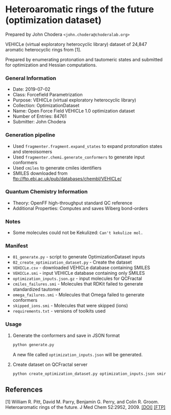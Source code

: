 # Heteroaromatic rings of the future (optimization dataset)

Prepared by John Chodera `<john.chodera@choderalab.org>`

VEHICLe (virtual exploratory heterocyclic library) dataset of 24,847 aromatic heterocyclic rings from [1].

Prepared by enumerating protonation and tautomeric states and submitted for optimization and Hessian computations.

### General Information
 - Date: 2019-07-02
 - Class: Forcefield Parametrization
 - Purpose: VEHICLe (virtual exploratory heterocyclic library)
 - Collection: OptimizationDataset
 - Name: Open Force Field VEHICLe 1.0 optimization dataset
 - Number of Entries: 84761
 - Submitter: John Chodera

### Generation pipeline
 - Used `fragmenter.fragment.expand_states` to expand protonation states and stereoisomers
 - Used `fragmenter.chemi.generate_conformers` to generate input conformers
 - Used `cmiles` to generate cmiles identifiers
 - SMILES downloaded from ftp://ftp.ebi.ac.uk/pub/databases/chembl/VEHICLe/

### Quantum Chemistry Information
 - Theory: OpenFF high-throughput standard QC reference
 - Additional Properties: Computes and saves Wiberg bond-orders

### Notes
 - Some molecules could not be Kekulized: `Can't kekulize mol.`

### Manifest
 - `01_generate.py` - script to generate OptimizationDataset inputs
 - `02_create_optimization_dataset.py` - Create the dataset
 - `VEHICLe.csv` - downloaded VEHICLe database containing SMILES
 - `VEHICLe.smi` - input VEHICLe database containing only SMILES
 - `optimization_inputs.json.gz` - input molecules for QCFractal
 - `cmiles_failures.smi` - Molecules that RDKit failed to generate standardized tautomer
 - `omega_failures.smi` - Molecules that Omega failed to generate conformers
 - `skipped_ions.smi` - Molecules that were skipped (ions)
 - `requirements.txt` - versions of toolkits used

### Usage
1. Generate the conformers and save in JSON format
   ```bash
   python generate.py
   ```
   A new file called `optimization_inputs.json` will be generated.

2. Create dataset on QCFractal server
    ```bash
    python create_optimization_dataset.py optimization_inputs.json smirnoff_coverage client_config.yaml
    ```

## References

[1] William R. Pitt, David M. Parry, Benjamin G. Perry, and Colin R. Groom.
Heteroaromatic rings of the future.
J Med Chem 52:2952, 2009.
[[DOI]](http://doi.org/10.1021/jm801513z) [[FTP]](ftp://ftp.ebi.ac.uk/pub/databases/chembl/VEHICLe/)
